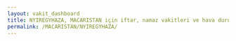 ```yaml
---
layout: vakit_dashboard
title: NYIREGYHAZA, MACARISTAN için iftar, namaz vakitleri ve hava durumu - ilçe/eyalet seç
permalink: /MACARISTAN/NYIREGYHAZA/
---
```


<script type="text/javascript">
  var GLOBAL_COUNTRY = 'MACARISTAN';
  var GLOBAL_CITY = 'NYIREGYHAZA';
  var GLOBAL_STATE = '';
  var lat = 72;
  var lon = 21;
</script>
